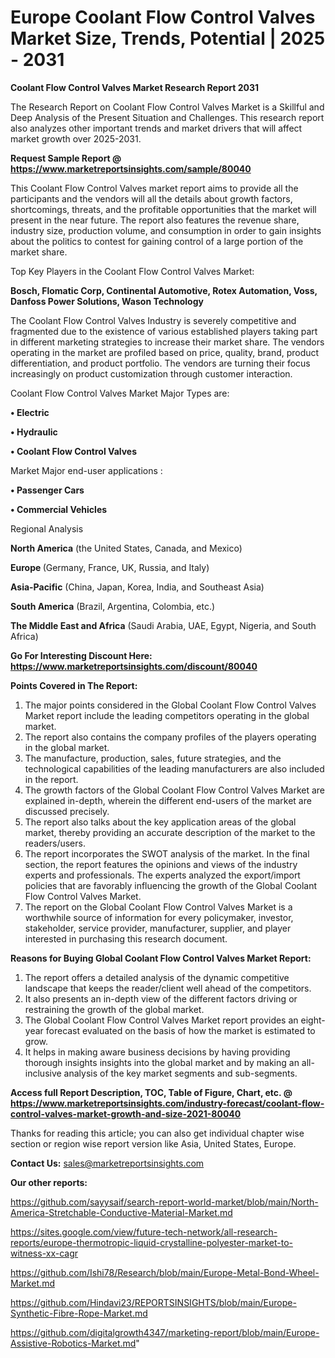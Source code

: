 # Europe Coolant Flow Control Valves Market Size, Trends, Potential | 2025 - 2031

<strong>Coolant Flow Control Valves Market Research Report 2031</strong>

The Research Report on Coolant Flow Control Valves Market is a Skillful and Deep Analysis of the Present Situation and Challenges. This research report also analyzes other important trends and market drivers that will affect market growth over 2025-2031.

<strong>Request Sample Report @ <a href=https://www.marketreportsinsights.com/sample/80040>https://www.marketreportsinsights.com/sample/80040</a></strong>

This Coolant Flow Control Valves market report aims to provide all the participants and the vendors will all the details about growth factors, shortcomings, threats, and the profitable opportunities that the market will present in the near future. The report also features the revenue share, industry size, production volume, and consumption in order to gain insights about the politics to contest for gaining control of a large portion of the market share.

Top Key Players in the Coolant Flow Control Valves Market:

<strong>Bosch, Flomatic Corp, Continental Automotive, Rotex Automation, Voss, Danfoss Power Solutions, Wason Technology</strong>

The Coolant Flow Control Valves Industry is severely competitive and fragmented due to the existence of various established players taking part in different marketing strategies to increase their market share. The vendors operating in the market are profiled based on price, quality, brand, product differentiation, and product portfolio. The vendors are turning their focus increasingly on product customization through customer interaction.

Coolant Flow Control Valves Market Major Types are:

<strong>• Electric

• Hydraulic

• Coolant Flow Control Valves</strong>

Market Major end-user applications :

<strong>• Passenger Cars

• Commercial Vehicles</strong>

Regional Analysis

</u><strong><b>North America</b></strong> (the United States, Canada, and Mexico)

<strong><b>Europe </b></strong>(Germany, France, UK, Russia, and Italy)

<strong><b>Asia-Pacific</b></strong> (China, Japan, Korea, India, and Southeast Asia)

<strong><b>South America</b></strong> (Brazil, Argentina, Colombia, etc.)

<strong><b>The Middle East and Africa</b></strong> (Saudi Arabia, UAE, Egypt, Nigeria, and South Africa)

<strong>Go For Interesting Discount Here: <a href=https://www.marketreportsinsights.com/discount/80040>https://www.marketreportsinsights.com/discount/80040</a></strong>

<strong>Points Covered in The Report:</strong>
<ol>
  <li>The major points considered in the Global Coolant Flow Control Valves Market report include the leading competitors operating in the global market.</li>
  <li>The report also contains the company profiles of the players operating in the global market.</li>
  <li>The manufacture, production, sales, future strategies, and the technological capabilities of the leading manufacturers are also included in the report.</li>
  <li>The growth factors of the Global Coolant Flow Control Valves Market are explained in-depth, wherein the different end-users of the market are discussed precisely.</li>
  <li>The report also talks about the key application areas of the global market, thereby providing an accurate description of the market to the readers/users.</li>
  <li>The report incorporates the SWOT analysis of the market. In the final section, the report features the opinions and views of the industry experts and professionals. The experts analyzed the export/import policies that are favorably influencing the growth of the Global Coolant Flow Control Valves Market.</li>
  <li>The report on the Global Coolant Flow Control Valves Market is a worthwhile source of information for every policymaker, investor, stakeholder, service provider, manufacturer, supplier, and player interested in purchasing this research document.</li>
</ol>
<strong>Reasons for Buying Global Coolant Flow Control Valves Market Report:</strong>

<ol>
  <li>The report offers a detailed analysis of the dynamic competitive landscape that keeps the reader/client well ahead of the competitors.</li>
  <li>It also presents an in-depth view of the different factors driving or restraining the growth of the global market.</li>
  <li>The Global Coolant Flow Control Valves Market report provides an eight-year forecast evaluated on the basis of how the market is estimated to grow.</li>
  <li>It helps in making aware business decisions by having providing thorough insights insights into the global market and by making an all-inclusive analysis of the key market segments and sub-segments.</li>
</ol>
<strong>Access full Report Description, TOC, Table of Figure, Chart, etc. @ <a href=https://www.marketreportsinsights.com/industry-forecast/coolant-flow-control-valves-market-growth-and-size-2021-80040>https://www.marketreportsinsights.com/industry-forecast/coolant-flow-control-valves-market-growth-and-size-2021-80040</a></strong>


Thanks for reading this article; you can also get individual chapter wise section or region wise report version like Asia, United States, Europe.

<strong>Contact Us:</strong>
sales@marketreportsinsights.com

<strong>Our other reports:</strong>

<a href=https://github.com/sayysaif/search-report-world-market/blob/main/North-America-Stretchable-Conductive-Material-Market.md>https://github.com/sayysaif/search-report-world-market/blob/main/North-America-Stretchable-Conductive-Material-Market.md</a>

<a href=https://sites.google.com/view/future-tech-network/all-research-reports/europe-thermotropic-liquid-crystalline-polyester-market-to-witness-xx-cagr>https://sites.google.com/view/future-tech-network/all-research-reports/europe-thermotropic-liquid-crystalline-polyester-market-to-witness-xx-cagr</a>

<a href=https://github.com/Ishi78/Research/blob/main/Europe-Metal-Bond-Wheel-Market.md>https://github.com/Ishi78/Research/blob/main/Europe-Metal-Bond-Wheel-Market.md</a>

<a href=https://github.com/Hindavi23/REPORTSINSIGHTS/blob/main/Europe-Synthetic-Fibre-Rope-Market.md>https://github.com/Hindavi23/REPORTSINSIGHTS/blob/main/Europe-Synthetic-Fibre-Rope-Market.md</a>

<a href=https://github.com/digitalgrowth4347/marketing-report/blob/main/Europe-Assistive-Robotics-Market.md>https://github.com/digitalgrowth4347/marketing-report/blob/main/Europe-Assistive-Robotics-Market.md</a>"
